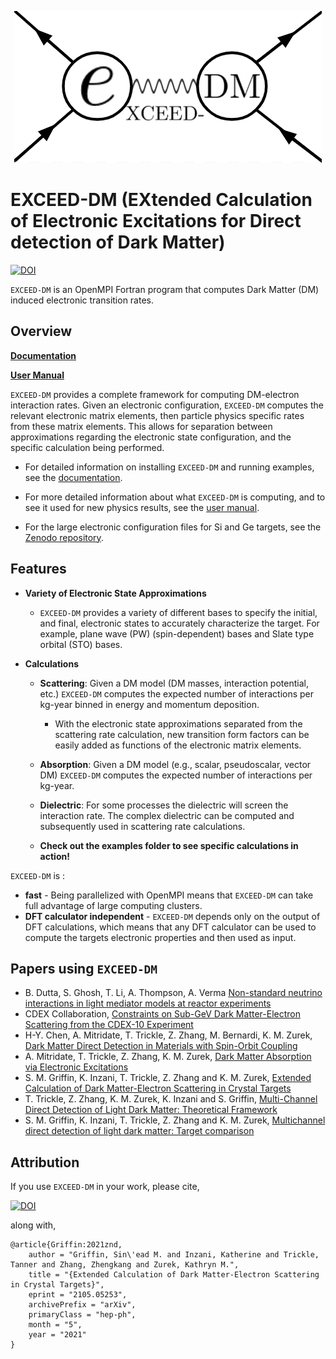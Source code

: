 <p align="center">
    <img src="https://github.com/tanner-trickle/EXCEED-DM/blob/develop/docs/media/exdm-prelim-logo.png?raw=true" alt= "EXCEED-DM-logo"/>
</p>

# EXCEED-DM (EXtended Calculation of Electronic Excitations for Direct detection of Dark Matter)

[![DOI](https://zenodo.org/badge/354900532.svg)](https://zenodo.org/badge/latestdoi/354900532)

`EXCEED-DM` is an OpenMPI Fortran program that computes Dark Matter (DM) induced electronic transition rates. 

## Overview

[**Documentation**](https://tanner-trickle.github.io/EXCEED-DM)

[**User Manual**]()

`EXCEED-DM` provides a complete framework for computing DM-electron interaction rates. Given an electronic configuration, `EXCEED-DM` computes the relevant electronic matrix elements, then particle physics specific rates from these matrix elements. This allows for separation between approximations regarding the electronic state configuration, and the specific calculation being performed. 

- For detailed information on installing `EXCEED-DM` and running examples, see the [documentation](https://tanner-trickle.github.io/EXCEED-DM).

- For more detailed information about what `EXCEED-DM` is computing, and to see it used for new physics results, see the [user manual]().

- For the large electronic configuration files for Si and Ge targets, see the [Zenodo repository](https://zenodo.org/record/7246141#.Y1cKIbaSnZc).

## Features

- **Variety of Electronic State Approximations**
    - `EXCEED-DM` provides a variety of different bases to specify the initial, and final, electronic states to accurately characterize the target. For example, plane wave (PW) (spin-dependent) bases and Slate type orbital (STO) bases.

- **Calculations**

    - **Scattering**: Given a DM model (DM masses, interaction potential, etc.) `EXCEED-DM` computes the expected number of interactions per kg-year binned in energy and momentum deposition.
        - With the electronic state approximations separated from the scattering rate calculation, new transition form factors can be easily added as functions of the electronic matrix elements.
    - **Absorption**: Given a DM model (e.g., scalar, pseudoscalar, vector DM) `EXCEED-DM` computes the expected number of interactions per kg-year.
    - **Dielectric**: For some processes the dielectric will screen the interaction rate. The complex dielectric can be computed and subsequently used in scattering rate calculations.

    - **Check out the examples folder to see specific calculations in action!**

`EXCEED-DM` is :

- **fast** - Being parallelized with OpenMPI means that `EXCEED-DM` can take full advantage of large computing clusters. 
- **DFT calculator independent** - `EXCEED-DM` depends only on the output of DFT calculations, which means that any DFT calculator can be used to compute the targets electronic properties and then used as input. 

## Papers using `EXCEED-DM`

- B. Dutta, S. Ghosh, T. Li, A. Thompson, A. Verma [Non-standard neutrino interactions in light mediator models at reactor experiments]
- CDEX Collaboration, [Constraints on Sub-GeV Dark Matter-Electron Scattering from the CDEX-10 Experiment]
- H-Y. Chen, A. Mitridate, T. Trickle, Z. Zhang, M. Bernardi, K. M. Zurek, [Dark Matter Direct Detection in Materials with Spin-Orbit Coupling]
- A. Mitridate, T. Trickle, Z. Zhang, K. M. Zurek, [Dark Matter Absorption via Electronic Excitations]
- S. M. Griffin, K. Inzani, T. Trickle, Z. Zhang and K. M. Zurek, [Extended Calculation of Dark Matter-Electron Scattering in Crystal Targets]
- T. Trickle, Z. Zhang, K. M. Zurek, K. Inzani and S. Griffin, [Multi-Channel Direct Detection of Light Dark Matter: Theoretical Framework]
- S. M. Griffin, K. Inzani, T. Trickle, Z. Zhang and K. M. Zurek, [Multichannel direct detection of light dark matter: Target comparison]

[Non-standard neutrino interactions in light mediator models at reactor experiments]: https://arxiv.org/abs/2209.13566 
[Constraints on Sub-GeV Dark Matter-Electron Scattering from the CDEX-10 Experiment]: https://arxiv.org/abs/2206.04128 
[Dark Matter Direct Detection in Materials with Spin-Orbit Coupling]: https://arxiv.org/abs/2202.11716
[Dark Matter Absorption via Electronic Excitations]: https://link.springer.com/article/10.1007/JHEP09(2021)123 
[Extended Calculation of Dark Matter-Electron Scattering in Crystal Targets]: https://journals.aps.org/prd/abstract/10.1103/PhysRevD.104.095015
[Multi-Channel Direct Detection of Light Dark Matter: Theoretical Framework]: https://doi.org/10.1007/JHEP03(2020)036
[Multichannel direct detection of light dark matter: Target comparison]: https://doi.org/10.1103/PhysRevD.101.055004

## Attribution

If you use `EXCEED-DM` in your work, please cite,

[![DOI](https://zenodo.org/badge/354900532.svg)](https://zenodo.org/badge/latestdoi/354900532)

along with,

    @article{Griffin:2021znd,
        author = "Griffin, Sin\'ead M. and Inzani, Katherine and Trickle, Tanner and Zhang, Zhengkang and Zurek, Kathryn M.",
        title = "{Extended Calculation of Dark Matter-Electron Scattering in Crystal Targets}",
        eprint = "2105.05253",
        archivePrefix = "arXiv",
        primaryClass = "hep-ph",
        month = "5",
        year = "2021"
    }
